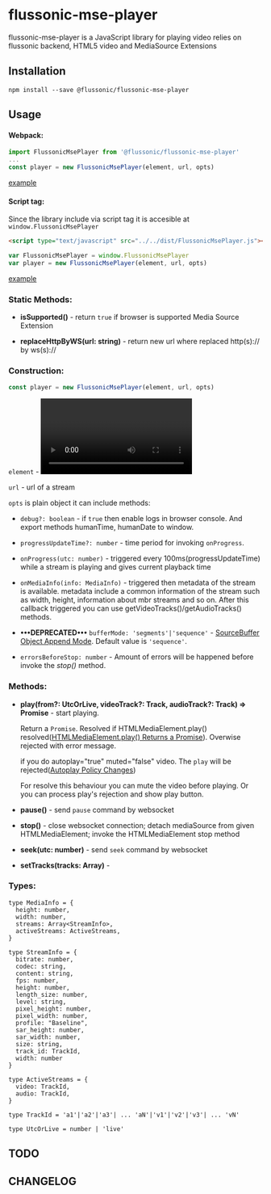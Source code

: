 # flussonic-mse-player

flussonic-mse-player is a JavaScript library for playing video relies on flussonic backend, HTML5 video and MediaSource Extensions


## Installation

```
npm install --save @flussonic/flussonic-mse-player
```

## Usage

#### Webpack:

```javascript
import FlussonicMsePlayer from '@flussonic/flussonic-mse-player'
...
const player = new FlussonicMsePlayer(element, url, opts)
```

[example](https://github.com/flussonic/mse-player/tree/master/examples/simple)

#### Script tag:

Since the library include via script tag it is accesible at `window.FlussonicMsePlayer`

```html
<script type="text/javascript" src="../../dist/FlussonicMsePlayer.js"></script>
```

```javascript
var FlussonicMsePlayer = window.FlussonicMsePlayer
var player = new FlussonicMsePlayer(element, url, opts)
```

[example](https://github.com/flussonic/mse-player/tree/master/examples/scripttag)

### Static Methods:

- **isSupported()** - return `true` if browser is supported Media Source Extension

-  **replaceHttpByWS(url: string)** - return new url where replaced http(s):// by ws(s)://

### Construction:

```javascript
const player = new FlussonicMsePlayer(element, url, opts)
```

`element` - <video> DOM element

`url` - url of a stream

`opts` is plain object it can include methods:

  - `debug?: boolean` - if `true` then enable logs in browser console. And export methods humanTime, humanDate to window.

  - `progressUpdateTime?: number` - time period for invoking `onProgress`.

  - `onProgress(utc: number)` - triggered every 100ms(progressUpdateTime) while a stream is playing and gives current playback time

  - `onMediaInfo(info: MediaInfo)` - triggered then metadata of the stream is available. metadata include a common information of the stream such as width, height, information about mbr streams and so on. After this callback triggered you can use getVideoTracks()/getAudioTracks() methods.

  - **•••DEPRECATED•••** `bufferMode: 'segments'|'sequence'` - [SourceBuffer Object Append Mode](https://www.w3.org/TR/media-source/#h-sourcebuffer). Default value is `'sequence'`.

  - `errorsBeforeStop: number` - Amount of errors will be happened before invoke the *stop()* method.

### Methods:

- **play(from?: UtcOrLive, videoTrack?: Track, audioTrack?: Track) => Promise<any>** - start playing.

  Return a `Promise`. Resolved if HTMLMediaElement.play() resolved([HTMLMediaElement.play() Returns a Promise](https://developers.google.com/web/updates/2016/03/play-returns-promise)). Overwise rejected with error message.

  if you do autoplay="true" muted="false" video. The `play` will be rejected([Autoplay Policy Changes](https://developers.google.com/web/updates/2017/09/autoplay-policy-changes))

  For resolve this behaviour you can mute the video before playing. Or you can process play's rejection and show play button.

- **pause()** - send `pause` command by websocket

- **stop()** - close websocket connection; detach mediaSource from given HTMLMediaElement; invoke the HTMLMediaElement stop method

- **seek(utc: number)** - send `seek` command by websocket

- **setTracks(tracks: Array<TrackId>)** -

### Types:

```flow
type MediaInfo = {
  height: number,
  width: number,
  streams: Array<StreamInfo>,
  activeStreams: ActiveStreams,
}

type StreamInfo = {
  bitrate: number,
  codec: string,
  content: string,
  fps: number,
  height: number,
  length_size: number,
  level: string,
  pixel_height: number,
  pixel_width: number,
  profile: "Baseline",
  sar_height: number,
  sar_width: number,
  size: string,
  track_id: TrackId,
  width: number
}

type ActiveStreams = {
  video: TrackId,
  audio: TrackId,
}

type TrackId = 'a1'|'a2'|'a3'| ... 'aN'|'v1'|'v2'|'v3'| ... 'vN'

type UtcOrLive = number | 'live'

```

## TODO



## CHANGELOG

